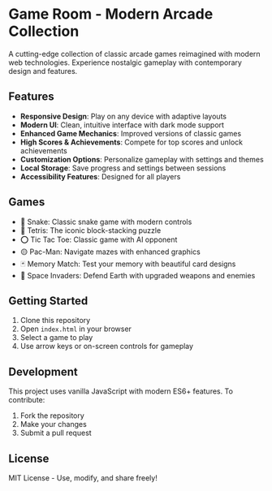 # Game Room - Modern Arcade Collection

A cutting-edge collection of classic arcade games reimagined with modern web technologies. Experience nostalgic gameplay with contemporary design and features.

## Features

- **Responsive Design**: Play on any device with adaptive layouts
- **Modern UI**: Clean, intuitive interface with dark mode support
- **Enhanced Game Mechanics**: Improved versions of classic games
- **High Scores & Achievements**: Compete for top scores and unlock achievements
- **Customization Options**: Personalize gameplay with settings and themes
- **Local Storage**: Save progress and settings between sessions
- **Accessibility Features**: Designed for all players

## Games

- 🐍 Snake: Classic snake game with modern controls
- 🧱 Tetris: The iconic block-stacking puzzle
- ⭕ Tic Tac Toe: Classic game with AI opponent
- 🟡 Pac-Man: Navigate mazes with enhanced graphics
- 🃏 Memory Match: Test your memory with beautiful card designs
- 👾 Space Invaders: Defend Earth with upgraded weapons and enemies

## Getting Started

1. Clone this repository
2. Open `index.html` in your browser
3. Select a game to play
4. Use arrow keys or on-screen controls for gameplay

## Development

This project uses vanilla JavaScript with modern ES6+ features. To contribute:

1. Fork the repository
2. Make your changes
3. Submit a pull request

## License

MIT License - Use, modify, and share freely!
